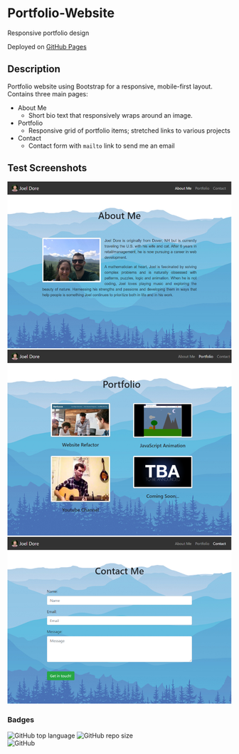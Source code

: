 # Portfolio-Website

Responsive portfolio design

Deployed on [GitHub Pages](https://joeldore.github.io/Portfolio-Website/)

## Description

Portfolio website using Bootstrap for a responsive, mobile-first layout.
Contains three main pages:
* About Me
    * Short bio text that responsively wraps around an image.
* Portfolio
    * Responsive grid of portfolio items; stretched links to various projects
* Contact
    * Contact form with `mailto` link to send me an email

## Test Screenshots
![index.html](Assets/Images/Screenshots/index.png)
![portfolio.html](Assets/Images/Screenshots/portfolio.png)
![contact.html](Assets/Images/Screenshots/contact.png)

### Badges
![GitHub top language](https://img.shields.io/github/languages/top/JoelDore/Portfolio-Website) ![GitHub repo size](https://img.shields.io/github/repo-size/JoelDore/Portfolio-Website)  
![GitHub](https://img.shields.io/github/license/JoelDore/Portfolio-Website)  